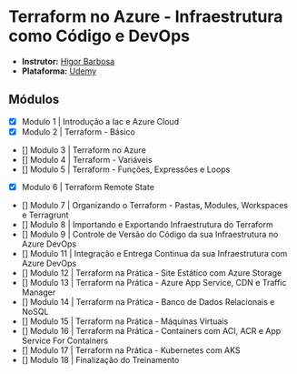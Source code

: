 # Terraform no Azure - Infraestrutura como Código e DevOps

- **Instrutor:** [Higor Barbosa](https://www.linkedin.com/in/higor-barbosa/)
- **Plataforma:** [Udemy](https://www.udemy.com/course/terraformazure/)

## Módulos

- [x] Modulo 1 | Introdução a Iac e Azure Cloud
- [x] Modulo 2 | Terraform - Básico
- [] Modulo 3 | Terraform no Azure
- [] Modulo 4 | Terraform - Variáveis
- [] Modulo 5 | Terraform - Funções, Expressões e Loops
- [x] Modulo 6 | Terraform Remote State
- [] Modulo 7 | Organizando o Terraform - Pastas, Modules, Workspaces e Terragrunt
- [] Modulo 8 | Importando e Exportando Infraestrutura do Terraform
- [] Modulo 9 | Controle de Versão do Código da sua Infraestrutura no Azure DevOps
- [] Modulo 11 | Integração e Entrega Continua da sua Infraestrutura com Azure DevOps
- [] Modulo 12 | Terraform na Prática - Site Estático com Azure Storage
- [] Modulo 13 | Terraform na Prática - Azure App Service, CDN e Traffic Manager
- [] Modulo 14 | Terraform na Prática - Banco de Dados Relacionais e NoSQL
- [] Modulo 15 | Terraform na Prática - Máquinas Virtuais
- [] Modulo 16 | Terraform na Prática - Containers com ACI, ACR e App Service For Containers
- [] Modulo 17 | Terraform na Prática - Kubernetes com AKS
- [] Modulo 18 | Finalização do Treinamento
